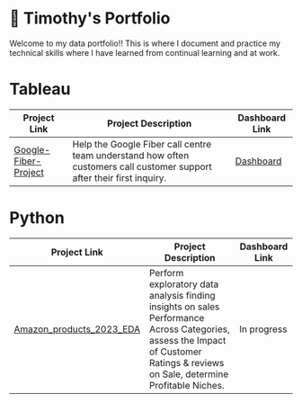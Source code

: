 # 💼 Timothy's Portfolio

Welcome to my data portfolio!!
This is where I document and practice my technical skills where I have learned from continual learning and at work.

# Tableau

| Project Link | Project Description | Dashboard Link
|---|---|---|
|[Google-Fiber-Project](https://github.com/ctimothy14/Google-Fiber-Project) | Help the Google Fiber call centre team understand how often customers call customer support after their first inquiry. |[Dashboard](https://public.tableau.com/app/profile/timothy5768/viz/GoogleFiber_Final_Project/Dash_day0andDay1Calls)


# Python
| Project Link | Project Description | Dashboard Link
|---|---|---|
|[Amazon_products_2023_EDA](https://github.com/ctimothy14/Amazon_products_2023/blob/main/amazon_products.ipynb) | Perform exploratory data analysis finding insights on sales Performance Across Categories, assess the Impact of Customer Ratings & reviews on Sale, determine Profitable Niches. |In progress|
